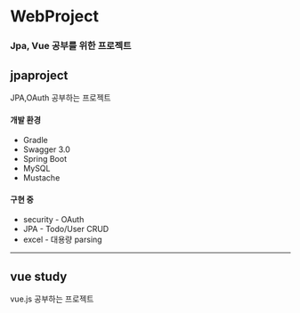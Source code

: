 # WebProject
### Jpa, Vue 공부를 위한 프로젝트  



## jpaproject

JPA,OAuth 공부하는 프로젝트


#### 개발 환경
- Gradle
- Swagger 3.0
- Spring Boot
- MySQL
- Mustache

#### 구현 중
- security - OAuth
- JPA - Todo/User CRUD
- excel - 대용량 parsing


----------------

## vue study

vue.js 공부하는 프로젝트


